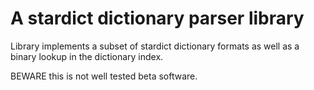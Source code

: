 # A stardict dictionary parser library

Library implements a subset of stardict dictionary formats as well as a binary
lookup in the dictionary index.

BEWARE this is not well tested beta software.
